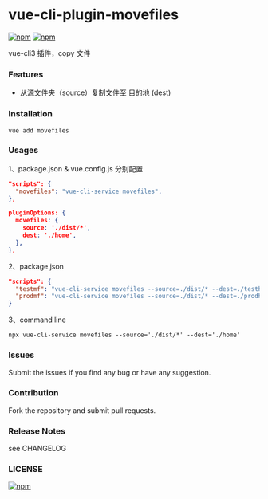 vue-cli-plugin-movefiles
==========================

[![npm](https://img.shields.io/npm/dm/vue-cli-plugin-movefiles.svg)]()
[![npm](https://img.shields.io/npm/v/vue-cli-plugin-movefiles.svg)]()

vue-cli3 插件，copy 文件

### Features

* 从源文件夹（source）复制文件至 目的地 (dest)

### Installation

```shell
vue add movefiles
```

### Usages

1、package.json & vue.config.js 分别配置
```json
"scripts": {
  "movefiles": "vue-cli-service movefiles",
},

pluginOptions: {
  movefiles: {
    source: './dist/*',
    dest: './home',
  },
},
```

2、package.json
```json
"scripts": {
  "testmf": "vue-cli-service movefiles --source=./dist/* --dest=./testhome",
  "prodmf": "vue-cli-service movefiles --source=./dist/* --dest=./prodhome",
}
```

3、command line
```shell
npx vue-cli-service movefiles --source='./dist/*' --dest='./home'
```

### Issues

Submit the issues if you find any bug or have any suggestion.

### Contribution

Fork the repository and submit pull requests.

### Release Notes

see CHANGELOG

### LICENSE

[![npm](https://img.shields.io/npm/l/vue-cli-plugin-movefiles.svg)]()

